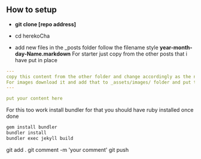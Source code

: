 ## How to setup
* **git clone [repo address]**

* cd herekoCha
* add new files in the _posts folder follow the filename style **year-month-day-Name.markdown**
For starter just copy from the other posts that i have put in place
```yaml
---
copy this content from the other folder and change accordingly as the name descriptions tags and 
For images download it and add that to _assets/images/ folder and put the location like done in other file
---

put your content here

```
For this too work install bundler for that you should have ruby installed
once done 
```bash
gem install bundler
bundler install
bundler exec jekyll build
```
git add .
git comment -m 'your comment'
git push
